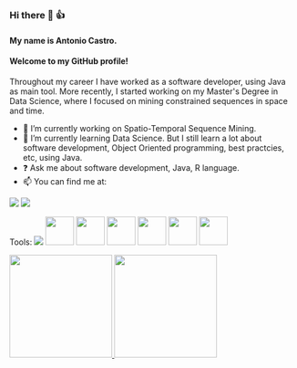 ### Hi there :wave: :thumbsup:
#### My name is Antonio Castro.
#### Welcome to my GitHub profile!

Throughout my career I have worked as a software developer, using Java as main tool.
More recently, I started working on my Master's Degree in Data Science, where I focused on mining constrained sequences in space and time.

- :construction_worker: I’m currently working on Spatio-Temporal Sequence Mining.
- :book: I’m currently learning Data Science. But I still learn a lot about software development, Object Oriented programming, best practcies, etc, using Java.
- :question: Ask me about software development, Java, R language.
- :mailbox: You can find me at:

<a href = "mailto:ajose.mailbox@gmail.com"><img src="https://img.shields.io/badge/Gmail-D14836?style=for-the-badge&logo=gmail&logoColor=white" target="_blank"></a>
<a href="https://www.linkedin.com/in/antonio-castro-07264b186" target="_blank"><img src="https://img.shields.io/badge/-LinkedIn-%230077B5?style=for-the-badge&logo=linkedin&logoColor=white" target="_blank"></a>   

Tools:
<img src="https://cdn.jsdelivr.net/gh/devicons/devicon/icons/angularjs/angularjs-original.svg" />
<img src="https://cdn.jsdelivr.net/gh/devicons/devicon/icons/git/git-original-wordmark.svg" height=50 width=50 />
<img src="https://cdn.jsdelivr.net/gh/devicons/devicon/icons/java/java-original-wordmark.svg" height=50 width=50 />
<img src="https://cdn.jsdelivr.net/gh/devicons/devicon/icons/spring/spring-original-wordmark.svg" height=50 width=50 />
<img src="https://cdn.jsdelivr.net/gh/devicons/devicon/icons/python/python-original-wordmark.svg" height=50 width=50 />
<img src="https://cdn.jsdelivr.net/gh/devicons/devicon/icons/r/r-original.svg" height=50 width=50 />
<img src="https://cdn.jsdelivr.net/gh/devicons/devicon/icons/jupyter/jupyter-original-wordmark.svg" height=50 width=50 />

<div>
<a href="https://github.com/seu-usuário-aqui">
<img height="180em" src="https://github-readme-stats.vercel.app/api/top-langs/?username=castroantonio&layout=compact&langs_count=7&theme=dracula"/>
<img height="180em" src="https://github-readme-stats.vercel.app/api?username=castroantonio&show_icons=true&theme=dracula&include_all_commits=true&count_private=true"/>
</div>

